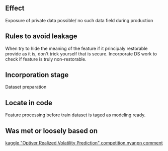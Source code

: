 ## Effect
Exposure of private data possible/ no such data field during production
## Rules to avoid leakage
When try to hide the meaning of the feature if it principaly restorable provide as it is, don't trick yourself that is secure.
Incorporate DS work to check if feature is truly non-restorable.
## Incorporation stage
Dataset preparation
## Locate in code 
Feature processing before train dataset is taged as modeling ready.
## Was met or loosely based on
[kaggle "Optiver Realized Volatility Prediction" competition nyanpn comment](https://www.kaggle.com/competitions/optiver-realized-volatility-prediction/discussion/274970#1526988)
